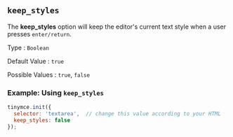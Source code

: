 ## `keep_styles`

The **keep_styles** option will keep the editor's current text style when a user presses `enter/return`.

Type
: `Boolean`

Default Value
: `true`

Possible Values
: `true`, `false`

### Example: Using `keep_styles`

```js
tinymce.init({
  selector: 'textarea',  // change this value according to your HTML
  keep_styles: false
});
```
